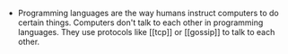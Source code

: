 - Programming languages are the way humans instruct computers to do certain things.  Computers don't talk to each other in programming languages. They use protocols like [[tcp]] or [[gossip]] to talk to each other.
